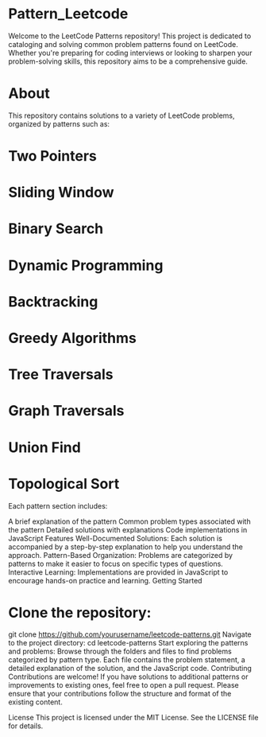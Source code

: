 # Pattern_Leetcode
Welcome to the LeetCode Patterns repository! This project is dedicated to cataloging and solving common problem patterns found on LeetCode. Whether you're preparing for coding interviews or looking to sharpen your problem-solving skills, this repository aims to be a comprehensive guide.

# About
This repository contains solutions to a variety of LeetCode problems, organized by patterns such as:

# Two Pointers
# Sliding Window
# Binary Search
# Dynamic Programming
# Backtracking
# Greedy Algorithms
# Tree Traversals
# Graph Traversals
# Union Find
# Topological Sort
Each pattern section includes:

A brief explanation of the pattern
Common problem types associated with the pattern
Detailed solutions with explanations
Code implementations in JavaScript
Features
Well-Documented Solutions: Each solution is accompanied by a step-by-step explanation to help you understand the approach.
Pattern-Based Organization: Problems are categorized by patterns to make it easier to focus on specific types of questions.
Interactive Learning: Implementations are provided in JavaScript to encourage hands-on practice and learning.
Getting Started
# Clone the repository:
git clone https://github.com/yourusername/leetcode-patterns.git
Navigate to the project directory:
cd leetcode-patterns
Start exploring the patterns and problems:
Browse through the folders and files to find problems categorized by pattern type. Each file contains the problem statement, a detailed explanation of the solution, and the JavaScript code.
Contributing
Contributions are welcome! If you have solutions to additional patterns or improvements to existing ones, feel free to open a pull request. Please ensure that your contributions follow the structure and format of the existing content.

License
This project is licensed under the MIT License. See the LICENSE file for details.
